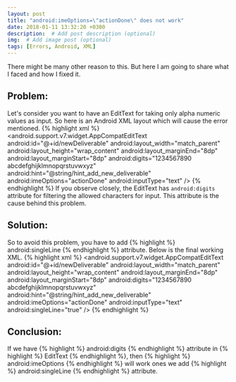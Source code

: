```yaml
---
layout: post
title: "android:imeOptions=\"actionDone\" does not work"
date: 2018-01-11 13:32:20 +0300
description:  # Add post description (optional)
img:  # Add image post (optional)
tags: [Errors, Android, XML]
---
```

There might be many other reason to this. But here I am going to share what I faced and how I fixed it.

## Problem:
Let's consider you want to have an EditText for taking only alpha numeric values as input. So here is an Android XML layout which will cause the error mentioned.
{% highlight xml %}
<android.support.v7.widget.AppCompatEditText
        android:id="@+id/newDeliverable"
        android:layout_width="match_parent"
        android:layout_height="wrap_content"
        android:layout_marginEnd="8dp"
        android:layout_marginStart="8dp"
        android:digits="1234567890 abcdefghijklmnopqrstuvwxyz"
        android:hint="@string/hint_add_new_deliverable"
        android:imeOptions="actionDone"
        android:inputType="text" />
{% endhighlight %}
If you observe closely, the EditText has `android:digits` attribute for filtering the allowed characters for input. This attribute is the cause behind this problem.

## Solution:
So to avoid this problem, you have to add {% highlight %} android:singleLine {% endhighlight %} attribute. Below is the final working XML.
{% highlight xml %}
<android.support.v7.widget.AppCompatEditText
        android:id="@+id/newDeliverable"
        android:layout_width="match_parent"
        android:layout_height="wrap_content"
        android:layout_marginEnd="8dp"
        android:layout_marginStart="8dp"
        android:digits="1234567890 abcdefghijklmnopqrstuvwxyz"
        android:hint="@string/hint_add_new_deliverable"
        android:imeOptions="actionDone"
        android:inputType="text"
        android:singleLine="true" />
{% endhighlight %}

## Conclusion:
If we have {% highlight %} android:digits {% endhighlight %} attribute in {% highlight %} EditText {% endhighlight %}, then {% highlight %} android:imeOptions {% endhighlight %} will work ones we add {% highlight %} android:singleLine {% endhighlight %} attribute.
